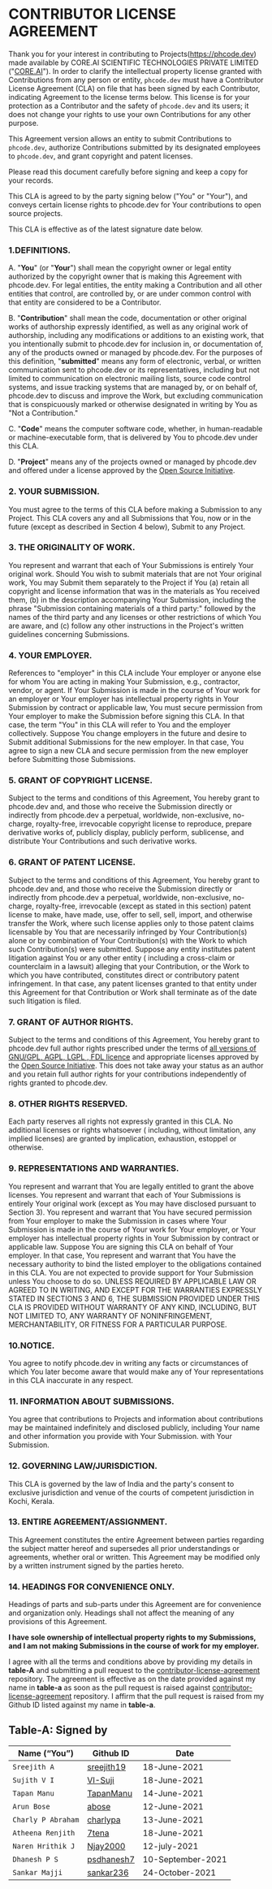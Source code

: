 # **CONTRIBUTOR LICENSE AGREEMENT**

Thank you for your interest in contributing to Projects(https://phcode.dev) made available by CORE.AI SCIENTIFIC TECHNOLOGIES
PRIVATE LIMITED ("[CORE.AI](https://core.ai)"). In order to clarify the intellectual property license granted with Contributions from any
person or entity, `phcode.dev` must have a Contributor License Agreement (CLA) on file that has been signed by each
Contributor, indicating Agreement to the license terms below. This license is for your protection as a Contributor and
the safety of `phcode.dev` and its users; it does not change your rights to use your own Contributions for any other purpose.

This Agreement version allows an entity to submit Contributions to `phcode.dev`, authorize Contributions submitted by its
designated employees to `phcode.dev`, and grant copyright and patent licenses.

Please read this document carefully before signing and keep a copy for your records.

This CLA is agreed to by the party signing below ("You" or "Your"), and conveys certain license rights to phcode.dev for
Your contributions to open source projects.

This CLA is effective as of the latest signature date below.

### 1.**DEFINITIONS.**

A. "**You**" (or "**Your**") shall mean the copyright owner or legal entity authorized by the copyright owner that is
making this Agreement with phcode.dev. For legal entities, the entity making a Contribution and all other entities that
control, are controlled by, or are under common control with that entity are considered to be a Contributor.

B. "**Contribution**" shall mean the code, documentation or other original works of authorship expressly identified, as
well as any original work of authorship, including any modifications or additions to an existing work, that you
intentionally submit to phcode.dev for inclusion in, or documentation of, any of the products owned or managed by phcode.dev.
For the purposes of this definition, "**submitted**" means any form of electronic, verbal, or written communication sent
to phcode.dev or its representatives, including but not limited to communication on electronic mailing lists, source code
control systems, and issue tracking systems that are managed by, or on behalf of, phcode.dev to discuss and improve the
Work, but excluding communication that is conspicuously marked or otherwise designated in writing by You as "Not a
Contribution."

C. "**Code**" means the computer software code, whether, in human-readable or machine-executable form, that is delivered
by You to phcode.dev under this CLA.

D. "**Project**" means any of the projects owned or managed by phcode.dev and offered under a license approved by the
[Open Source Initiative](https://opensource.org/licenses/category).

### 2. **YOUR SUBMISSION**.

You must agree to the terms of this CLA before making a Submission to any Project. This CLA covers any and all
Submissions that You, now or in the future (except as described in Section 4 below), Submit to any Project.

### 3. **THE ORIGINALITY OF WORK**.

You represent and warrant that each of Your Submissions is entirely Your original work. Should You wish to submit
materials that are not Your original work, You may Submit them separately to the Project if You (a) retain all copyright
and license information that was in the materials as You received them, (b) in the description accompanying Your
Submission, including the phrase "Submission containing materials of a third party:" followed by the names of the third
party and any licenses or other restrictions of which You are aware, and (c) follow any other instructions in the
Project's written guidelines concerning Submissions.

### 4. **YOUR EMPLOYER**.

References to "employer" in this CLA include Your employer or anyone else for whom You are acting in making Your
Submission, e.g., contractor, vendor, or agent. If Your Submission is made in the course of Your work for an employer or
Your employer has intellectual property rights in Your Submission by contract or applicable law, You must secure
permission from Your employer to make the Submission before signing this CLA. In that case, the term "You" in this CLA
will refer to You and the employer collectively. Suppose You change employers in the future and desire to Submit
additional Submissions for the new employer. In that case, You agree to sign a new CLA and secure permission from the
new employer before Submitting those Submissions.

### 5. **GRANT OF COPYRIGHT LICENSE**.

Subject to the terms and conditions of this Agreement, You hereby grant to phcode.dev and, and those who receive the
Submission directly or indirectly from phcode.dev a perpetual, worldwide, non-exclusive, no-charge, royalty-free,
irrevocable copyright license to reproduce, prepare derivative works of, publicly display, publicly perform, sublicense,
and distribute Your Contributions and such derivative works.

### 6. **GRANT OF PATENT LICENSE**.

Subject to the terms and conditions of this Agreement, You hereby grant to phcode.dev and, and those who receive the
Submission directly or indirectly from phcode.dev a perpetual, worldwide, non-exclusive, no-charge, royalty-free,
irrevocable (except as stated in this section) patent license to make, have made, use, offer to sell, sell, import, and
otherwise transfer the Work, where such license applies only to those patent claims licensable by You that are
necessarily infringed by Your Contribution(s) alone or by combination of Your Contribution(s) with the Work to which
such Contribution(s) were submitted. Suppose any entity institutes patent litigation against You or any other entity (
including a cross-claim or counterclaim in a lawsuit) alleging that your Contribution, or the Work to which you have
contributed, constitutes direct or contributory patent infringement. In that case, any patent licenses granted to that
entity under this Agreement for that Contribution or Work shall terminate as of the date such litigation is filed.

### 7. **GRANT OF AUTHOR RIGHTS**.

Subject to the terms and conditions of this Agreement, You hereby grant to phcode.dev full author rights prescribed under
the terms of [all versions of GNU/GPL, AGPL, LGPL , FDL licence](https://www.gnu.org/licenses/) and appropriate licenses
approved by the [Open Source Initiative](https://opensource.org/licenses/category). This does not take away your status
as an author and you retain full author rights for your contributions independently of rights granted to phcode.dev.

### 8. **OTHER RIGHTS RESERVED**.

Each party reserves all rights not expressly granted in this CLA. No additional licenses or rights whatsoever (
including, without limitation, any implied licenses) are granted by implication, exhaustion, estoppel or otherwise.

### 9. **REPRESENTATIONS AND WARRANTIES**.

You represent and warrant that You are legally entitled to grant the above licenses. You represent and warrant that each
of Your Submissions is entirely Your original work (except as You may have disclosed pursuant to Section 3). You
represent and warrant that You have secured permission from Your employer to make the Submission in cases where Your
Submission is made in the course of Your work for Your employer, or Your employer has intellectual property rights in
Your Submission by contract or applicable law. Suppose You are signing this CLA on behalf of Your employer. In that
case, You represent and warrant that You have the necessary authority to bind the listed employer to the obligations
contained in this CLA. You are not expected to provide support for Your Submission unless You choose to do so. UNLESS
REQUIRED BY APPLICABLE LAW OR AGREED TO IN WRITING, AND EXCEPT FOR THE WARRANTIES EXPRESSLY STATED IN SECTIONS 3 AND 6,
THE SUBMISSION PROVIDED UNDER THIS CLA IS PROVIDED WITHOUT WARRANTY OF ANY KIND, INCLUDING, BUT NOT LIMITED TO, ANY
WARRANTY OF NONINFRINGEMENT, MERCHANTABILITY, OR FITNESS FOR A PARTICULAR PURPOSE.

### 10.**NOTICE**.

You agree to notify phcode.dev in writing any facts or circumstances of which You later become aware that would make any of
Your representations in this CLA inaccurate in any respect.

### 11. INFORMATION ABOUT SUBMISSIONS.

You agree that contributions to Projects and information about contributions may be maintained indefinitely and
disclosed publicly, including Your name and other information you provide with Your Submission.
with Your Submission.

### 12. **GOVERNING LAW/JURISDICTION**.

This CLA is governed by the law of India and the party's consent to exclusive jurisdiction and venue of the courts of
competent jurisdiction in Kochi, Kerala.

### 13. **ENTIRE AGREEMENT/ASSIGNMENT**.

This Agreement constitutes the entire Agreement between parties regarding the subject matter hereof and supersedes all
prior understandings or agreements, whether oral or written. This Agreement may be modified only by a written instrument
signed by the parties hereto.

### 14. **HEADINGS FOR CONVENIENCE ONLY**.

Headings of parts and sub-parts under this Agreement are for convenience and organization only. Headings shall not
affect the meaning of any provisions of this Agreement.

**I have sole ownership of intellectual property rights to my Submissions, and I am not making Submissions in the course
of work for my employer.**

I agree with all the terms and conditions above by providing my details in **table-A** and submitting a pull request to
the [contributor-license-agreement](https://github.com/aicore/contributor-license-agreement) repository. The agreement
is effective as on the date provided against my name in **table-a** as soon as the pull request is raised
against [contributor-license-agreement](https://github.com/aicore/contributor-license-agreement) repository. I affirm
that the pull request is raised from my Github ID listed against my name in **table-a**.

## **Table-A**: Signed by

| Name (“You”) | Github ID | Date |
| --- | --- | --- |
| `Sreejith A` | [sreejith19](https://github.com/sreejith19) | 18-June-2021 |
| `Sujith V I` | [VI-Suji](https://github.com/VI-Suji) | 18-June-2021 |
| `Tapan Manu`| [TapanManu](https://github.com/TapanManu) | 14-June-2021 |
| `Arun Bose` | [abose](https://github.com/abose) |12-June-2021|
| `Charly P Abraham` | [charlypa](https://github.com/charlypa) |13-June-2021|
| `Atheena Renjith` | [7tena](https://github.com/7tena) | 18-June-2021 |
| `Naren Hrithik J`| [Njay2000](https://github.com/Njay2000) |12-july-2021|
| `Dhanesh P S`| [psdhanesh7](https://github.com/psdhanesh7) |10-September-2021|
| `Sankar Majji`| [sankar236](https://github.com/sankar236) |24-October-2021|
